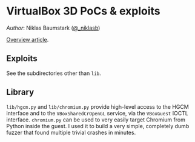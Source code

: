 # VirtualBox 3D PoCs & exploits

*Author*: Niklas Baumstark ([@_niklasb](https://twitter.com/niklasb))

[Overview article](https://phoenhex.re/2018-07-27/better-slow-than-sorry).

## Exploits

See the subdirectories other than `lib`.

## Library

`lib/hgcm.py` and `lib/chromium.py` provide high-level access to the HGCM interface and
to the `VBoxSharedCrOpenGL` service, via the `VBoxGuest` IOCTL interface.
`chromium.py` can be used to very easily target Chromium from Python inside the
guest. I used it to build a very simple, completely dumb fuzzer that found
multiple trivial crashes in minutes.
